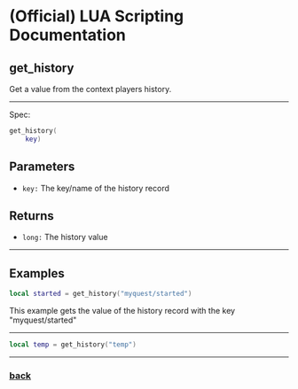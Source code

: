 
# (Official) LUA Scripting Documentation

## get_history

Get a value from the context players history.

___

Spec:

```lua
get_history(
	key)
```

## Parameters

- `key:` The key/name of the history record

## Returns

- `long:` The history value

___

## Examples

```lua
local started = get_history("myquest/started")
```

This example gets the value of the history record with the key "myquest/started"

___

```lua
local temp = get_history("temp")
```

___

### [back](../history)
